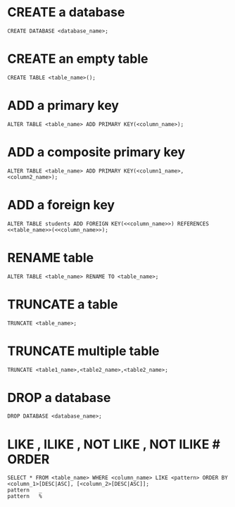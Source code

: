 # CREATE a database
```
CREATE DATABASE <database_name>;
```

# CREATE an empty table
```
CREATE TABLE <table_name>();
```

# ADD a primary key
```
ALTER TABLE <table_name> ADD PRIMARY KEY(<column_name>);
```

# ADD a composite primary key
```
ALTER TABLE <table_name> ADD PRIMARY KEY(<column1_name>, <column2_name>);
```

# ADD a foreign key
```
ALTER TABLE students ADD FOREIGN KEY(<<column_name>>) REFERENCES <<table_name>>(<<column_name>>);
```

# RENAME table
```
ALTER TABLE <table_name> RENAME TO <table_name>;
```

# TRUNCATE a table
```
TRUNCATE <table_name>;
```

# TRUNCATE multiple table
```
TRUNCATE <table1_name>,<table2_name>,<table2_name>;
```

# DROP a database
```
DROP DATABASE <database_name>;
```

# LIKE , ILIKE , NOT LIKE , NOT ILIKE # ORDER
```
SELECT * FROM <table_name> WHERE <column_name> LIKE <pattern> ORDER BY <column_1>[DESC|ASC], [<column_2>[DESC|ASC]];  
pattern   _
pattern   %
```




